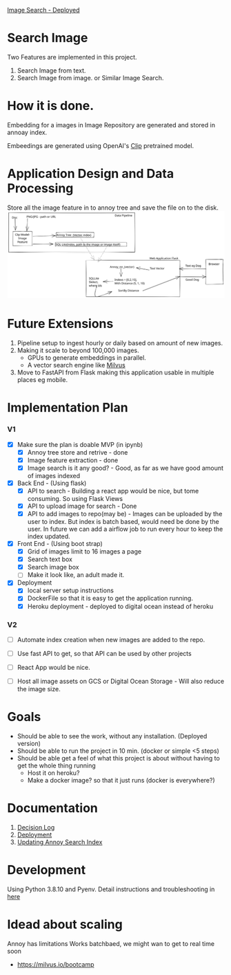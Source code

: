 [Image Search - Deployed](https://image-search-u9ue7.ondigitalocean.app/)

# Search Image
Two Features are implemented in this project.
1. Search Image from text.
2. Search Image from image. or Similar Image Search.

# How it is done.
Embedding for a images in Image Repository are generated and stored in annoay index.

Embeedings are generated using OpenAI's [Clip](https://github.com/openai/CLIP) pretrained model.


# Application Design and Data Processing
Store all the image feature in to annoy tree and save the file on to the disk. 
![wd](plan.svg)


# Future Extensions
1. Pipeline setup to ingest hourly or daily based on amount of new images.
2. Making it scale to beyond 100,000 images. 
    - GPUs to generate embeddings in parallel.
    - A vector search engine like [Milvus](https://milvus.io)
3. Move to FastAPI from Flask making this application usable in multiple places eg mobile.


# Implementation Plan
### V1
- [x] Make sure the plan is doable MVP (in ipynb)
    - [x] Annoy tree store and retrive - done
    - [x] Image feature extraction - done
    - [x] Image search is it any good? - Good, as far as we have good amount of images indexed
- [x] Back End - (Using flask)
    - [x] API to search - Building a react app would be nice, but tome consuming. So using Flask Views
    - [x] API to upload image for search - Done
    - [X] API to add images to repo(may be) - 
            Images can be uploaded by the user to index. But index is batch based, would need be done by the user. In future we can add a airflow job to run every hour to keep the index updated. 
- [x] Front End - (Using boot strap)
    - [x] Grid of images limit to 16 images a page
    - [x] Search text box
    - [x] Search image box 
    - [ ] Make it look like, an adult made it. 
- [x] Deployment 
    - [x] local server setup instructions
    - [x] DockerFile so that it is easy to get the application running.
    - [x] Heroku deployment - deployed to digital ocean instead of heroku

### V2
- [ ] Automate index creation when new images are added to the repo.
- [ ] Use fast API to get, so that API can be used by other projects
- [ ] React App would be nice.
- [ ] Host all image assets on GCS or Digital Ocean Storage  - Will also reduce the image size.


# Goals
- Should be able to see the work, without any installation. (Deployed version)
- Should be able to run the project in 10 min. (docker or simple <5 steps)
- Should be able get a feel of what this project is about without having to get the whole thing running
    - Host it on heroku?
    - Make a docker image? so that it just runs (docker is everywhere?)


# Documentation
1. [Decision Log](docs/decision_log.md)
2. [Deployment](docs/deployment.md)
3. [Updating Annoy Search Index](docs/how_to_use.md)


# Development
Using Python 3.8.10 and Pyenv. Detail instructions and troubleshooting in [here](docs/development.md)
# Idead about scaling
Annoy has limitations
Works batchbaed, we might wan to get to real time soon
- https://milvus.io/bootcamp 
